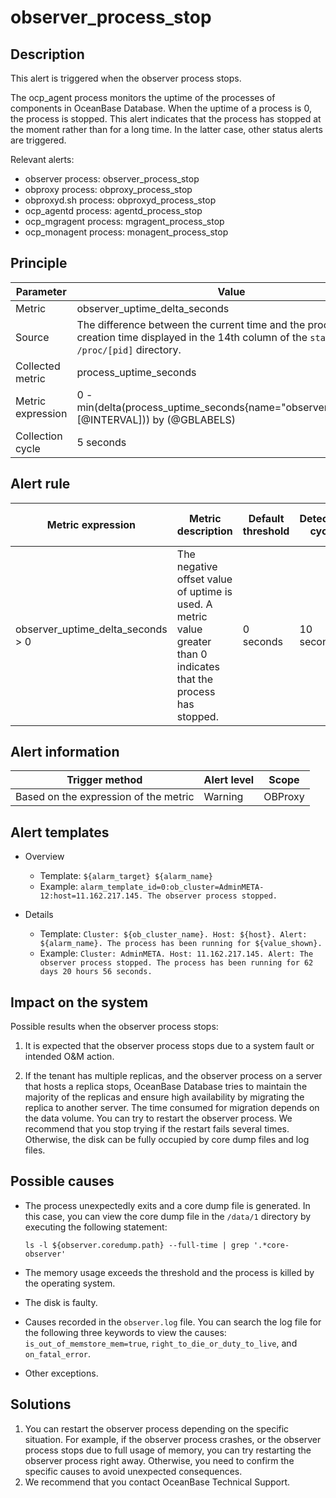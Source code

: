 # observer_process_stop

## Description

This alert is triggered when the observer process stops. 

The ocp_agent process monitors the uptime of the processes of components in OceanBase Database. When the uptime of a process is 0, the process is stopped. This alert indicates that the process has stopped at the moment rather than for a long time. In the latter case, other status alerts are triggered. 

Relevant alerts:

* observer process: observer_process_stop
* obproxy process: obproxy_process_stop
* obproxyd.sh process: obproxyd_process_stop
* ocp_agentd process: agentd_process_stop
* ocp_mgragent process: mgragent_process_stop
* ocp_monagent process: monagent_process_stop

## Principle

| Parameter | Value |
|--------|---------------------------------|
| Metric | observer_uptime_delta_seconds |
| Source | The difference between the current time and the process creation time displayed in the 14th column of the `stat` file in the `/proc/[pid]` directory.   |
| Collected metric | process_uptime_seconds |
| Metric expression | 0 - min(delta(process_uptime_seconds{name="observer",@LABELS}[@INTERVAL])) by (@GBLABELS) |
| Collection cycle | 5 seconds |

## Alert rule

| Metric expression | Metric description | Default threshold | Detection cycle | Time before clearance |
|------|------|------|------|------|
| observer_uptime_delta_seconds > 0 | The negative offset value of uptime is used. A metric value greater than 0 indicates that the process has stopped.  | 0 seconds | 10 seconds | 5 minutes |

## Alert information

| Trigger method | Alert level | Scope |
|------|------|------|
| Based on the expression of the metric | Warning | OBProxy |

## Alert templates

* Overview

   * Template: `${alarm_target} ${alarm_name}`
   * Example: `alarm_template_id=0:ob_cluster=AdminMETA-12:host=11.162.217.145. The observer process stopped.`

* Details

   * Template: `Cluster: ${ob_cluster_name}. Host: ${host}. Alert: ${alarm_name}. The process has been running for ${value_shown}.` 
   * Example: `Cluster: AdminMETA. Host: 11.162.217.145. Alert: The observer process stopped. The process has been running for 62 days 20 hours 56 seconds.` 

## Impact on the system

Possible results when the observer process stops:

1. It is expected that the observer process stops due to a system fault or intended O&M action. 

2. If the tenant has multiple replicas, and the observer process on a server that hosts a replica stops, OceanBase Database tries to maintain the majority of the replicas and ensure high availability by migrating the replica to another server. The time consumed for migration depends on the data volume. You can try to restart the observer process. We recommend that you stop trying if the restart fails several times. Otherwise, the disk can be fully occupied by core dump files and log files. 

## Possible causes

* The process unexpectedly exits and a core dump file is generated. In this case, you can view the core dump file in the `/data/1` directory by executing the following statement:

   ```shell
   ls -l ${observer.coredump.path} --full-time | grep '.*core-observer'
   ```

* The memory usage exceeds the threshold and the process is killed by the operating system. 
* The disk is faulty. 
* Causes recorded in the `observer.log` file. You can search the log file for the following three keywords to view the causes: `is_out_of_memstore_mem=true`, `right_to_die_or_duty_to_live`, and `on_fatal_error`. 
* Other exceptions. 

## Solutions

1. You can restart the observer process depending on the specific situation. For example, if the observer process crashes, or the observer process stops due to full usage of memory, you can try restarting the observer process right away. Otherwise, you need to confirm the specific causes to avoid unexpected consequences. 
2. We recommend that you contact OceanBase Technical Support. 
